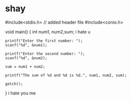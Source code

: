 # shay
#include<stdio.h>     // added header file
#include<conio.h>

void main() {
    int num1, num2,sum;
i hate u
  
    printf("Enter the first number: ");
    scanf("%d", &num1);
    
    printf("Enter the second number: ");
    scanf("%d", &num2);
    
    sum = num1 + num2;
    
    printf("The sum of %d and %d is %d.", num1, num2, sum);
    
    getch();
}
i hate you me
